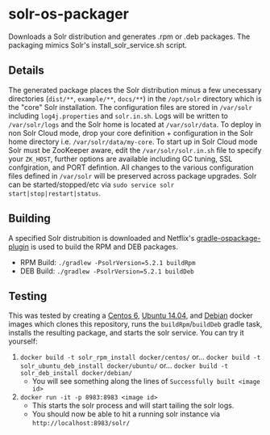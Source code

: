 # solr-os-packager
Downloads a Solr distribution and generates .rpm or .deb packages. The packaging mimics Solr's install_solr_service.sh script.

## Details
The generated package places the Solr distribution minus a few unecessary directories (`dist/**`, `example/**`, `docs/**`) in the `/opt/solr` directory which is the "core" Solr installation. The configuration files are stored in `/var/solr` including `log4j.properties` and `solr.in.sh`. Logs will be written to `/var/solr/logs` and the Solr home is located at `/var/solr/data`. To deploy in non Solr Cloud mode, drop your core definition + configuration in the Solr home directory i.e. `/var/solr/data/my-core`. To start up in Solr Cloud mode Solr must be ZooKeeper aware, edit the `/var/solr/solr.in.sh` file to specify your `ZK_HOST`, further options are available including GC tuning, SSL confgiration, and PORT defintion. All changes to the various configuration files defined in `/var/solr` will be preserved across package upgrades. Solr can be started/stopped/etc via `sudo service solr start|stop|restart|status`.

## Building
A specified Solr distrubition is downloaded and Netflix's [gradle-ospackage-plugin](https://github.com/nebula-plugins/gradle-ospackage-plugin)
is used to build the RPM and DEB packages.

* RPM Build: `./gradlew -PsolrVersion=5.2.1 buildRpm`
* DEB Build: `./gradlew -PsolrVersion=5.2.1 buildDeb`

## Testing
This was tested by creating a [Centos 6](https://github.com/sdavids13/solr-os-packager/blob/master/docker/centos/Dockerfile), [Ubuntu 14.04](https://github.com/sdavids13/solr-os-packager/blob/master/docker/ubuntu/Dockerfile), and [Debian](https://github.com/sdavids13/solr-os-packager/blob/master/docker/debian/Dockerfile) docker images which clones this repository,
runs the `buildRpm`/`buildDeb` gradle task, installs the resulting package, and starts the solr service. You can try it yourself:

1. `docker build -t solr_rpm_install docker/centos/` or... `docker build -t solr_ubuntu_deb_install docker/ubuntu/` or... `docker build -t solr_deb_install docker/debian/`
    * You will see something along the lines of `Successfully built <image id>`
2. `docker run -it -p 8983:8983 <image id>`
    * This starts the solr process and will start tailing the solr logs.
    * You should now be able to hit a running solr instance via `http://localhost:8983/solr/`

